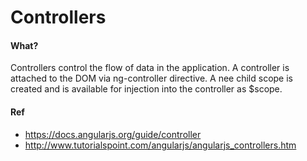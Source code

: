 # Controllers
#### What?
Controllers control the flow of data in the application. A controller is attached to the DOM via ng-controller directive. A nee child scope is created and is available for injection into the controller as $scope.
#### Ref
* https://docs.angularjs.org/guide/controller
* http://www.tutorialspoint.com/angularjs/angularjs_controllers.htm
